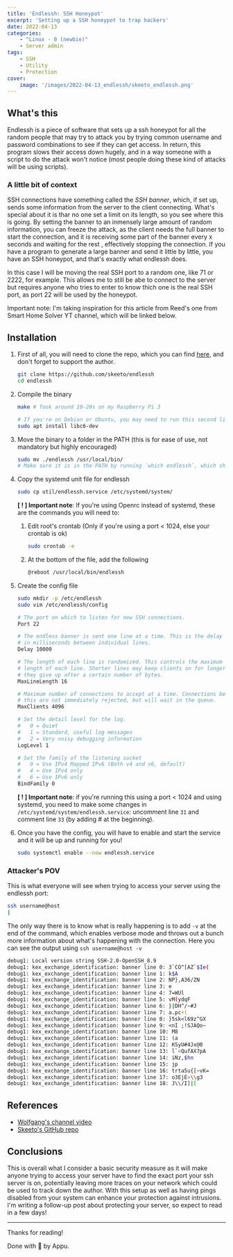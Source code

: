 ```yaml
---
title: 'Endlessh: SSH Honeypot'
excerpt: 'Setting up a SSH honeypot to trap hackers'
date: 2022-04-13
categories:
    - "Linux - 0 (newbie)"
    - Server admin
tags:
    - SSH
    - Utility
    - Protection
cover:
    image: '/images/2022-04-13_endlessh/skeeto_endlessh.png'
---
```


## What's this

Endlessh is a piece of software that sets up a ssh honeypot for all the random people that may try to attack you by trying common username and password combinations to see if they can get access. In return, this program slows their access down hugely, and in a way someone with a script to do the attack won't notice (most people doing these kind of attacks will be using scripts).

### A little bit of context

SSH connections have something called the _SSH banner_, which, if set up, sends some information from the server to the client connecting. What's special about it is thar no one set a limit on its length, so you see where this is going.
By setting the banner to an inmensely large amount of random information, you can freeze the attack, as the client needs the full banner to start the connection, and it is receiving some part of the banner every x seconds and waiting for the rest
, effectively stopping the connection.
If you have a program to generate a large banner and send it little by little, you have an SSH honeypot, and that's exactly what endlessh does.

In this case I will be moving the real SSH port to a random one, like 71 or 2222, for example. This allows me to still be abe to connect to the server but requires anyone who tries to enter to know thich one is the real SSH port, as port 22 will
be used by the honeypot.

Important note: I'm taking inspiration for this article from Reed's one from Smart Home Solver YT channel, which will be linked below.

## Installation

1. First of all, you will need to clone the repo, which you can find [here](https://github.com/skeeto/endlessh), and don't forget to support the author.

   ```bash
   git clone https://github.com/skeeto/endlessh
   cd endlessh
   ```

2. Compile the binary

   ```bash
   make # Took around 10-20s on my Raspberry Pi 3
   
   # If you're on Debian or Ubuntu, you may need to run this second line for it to compile.
   sudo apt install libc6-dev
   ```

3. Move the binary to a folder in the PATH (this is for ease of use, not mandatory but highly encouraged)

   ```bash
   sudo mv ./endlessh /usr/local/bin/
   # Make sure it is in the PATH by running `which endlessh`, which should return /usr/local/bin
   ```

4. Copy the systemd unit file for endlessh

   ```bash
   sudo cp util/endlessh.service /etc/systemd/system/
   ```

   **[ ! ] Important note**: If you're using Openrc instead of systemd, these are the commands you will need to:

   1. Edit root's crontab (Only if you're using a port < 1024, else your crontab is ok)

      ```bash
      sudo crontab -e
      ```

   1. At the bottom of the file, add the following

      ```bash
      @reboot /usr/local/bin/endlessh
      ```

5. Create the config file

   ```bash
   sudo mkdir -p /etc/endlessh
   sudo vim /etc/endlessh/config
   ```

   ```bash
   # The port on which to listen for new SSH connections.
   Port 22

   # The endless banner is sent one line at a time. This is the delay
   # in milliseconds between individual lines.
   Delay 10000

   # The length of each line is randomized. This controls the maximum
   # length of each line. Shorter lines may keep clients on for longer if
   # they give up after a certain number of bytes.
   MaxLineLength 16

   # Maximum number of connections to accept at a time. Connections beyond
   # this are not immediately rejected, but will wait in the queue.
   MaxClients 4096

   # Set the detail level for the log.
   #   0 = Quiet
   #   1 = Standard, useful log messages
   #   2 = Very noisy debugging information
   LogLevel 1

   # Set the family of the listening socket
   #   0 = Use IPv4 Mapped IPv6 (Both v4 and v6, default)
   #   4 = Use IPv4 only
   #   6 = Use IPv6 only
   BindFamily 0
   ```

   **[ ! ] Important note**: if you're running this using a port < 1024 and using systemd, you need to make some changes in `/etc/systemd/system/endlessh.service`: uncomment line `31` and comment line `33` (by adding # at the beginning).
6. Once you have the config, you will have to enable and start the service and it will be up and running for you!

   ```bash
   sudo systemctl enable --now endlessh.service
   ```

### Attacker's POV

This is what everyone will see when trying to access your server using the endlessh port:

```bash
ssh username@host
|
```

The only way there is to know what is really happening is to add `-v` at the end of the command, which enables verbose mode and throws out a bunch more information about what's happening with the connection. Here you can see the output using `ssh username@host -v`

``` bash
debug1: Local version string SSH-2.0-OpenSSH_8.9
debug1: kex_exchange_identification: banner line 0: 3`CO^[AZ`$Ie(
debug1: kex_exchange_identification: banner line 1: k$A
debug1: kex_exchange_identification: banner line 2: NP},A36/ZN
debug1: kex_exchange_identification: banner line 3: e
debug1: kex_exchange_identification: banner line 4: 7=WUl
debug1: kex_exchange_identification: banner line 5: vM(ydqF
debug1: kex_exchange_identification: banner line 6: }|DH^/~#J
debug1: kex_exchange_identification: banner line 7: a.pc+(
debug1: kex_exchange_identification: banner line 8: }5sk<l69z^GX
debug1: kex_exchange_identification: banner line 9: <nI ;!SJAQo~
debug1: kex_exchange_identification: banner line 10: M8
debug1: kex_exchange_identification: banner line 11: (a
debug1: kex_exchange_identification: banner line 12: KSyU#4Jx@0
debug1: kex_exchange_identification: banner line 13: l`<QufAX7pA
debug1: kex_exchange_identification: banner line 14: iNz,$hn
debug1: kex_exchange_identification: banner line 15: jp
debug1: kex_exchange_identification: banner line 16: trta5u{[~vK=
debug1: kex_exchange_identification: banner line 17: o3EjE>\\g3
debug1: kex_exchange_identification: banner line 18: J\\/I]|[
```

## References

- [Wolfgang's channel video](https://www.youtube.com/watch?v=SKhKNUo6rJU)
- [Skeeto's GitHub repo](https://github.com/skeeto/endlessh)

## Conclusions

This is overall what I consider a basic security measure as it will make anyone trying to access your server have to find the exact port your ssh server is on, potentially leaving more traces on your network which could be used to track down the author.
With this setup as well as having pings disabled from your system can enhance your protection against intrusions. I'm writing a follow-up post about protecting your server, so expect to read in a few days!

---

Thanks for reading!

Done with 🖤 by Appu.
